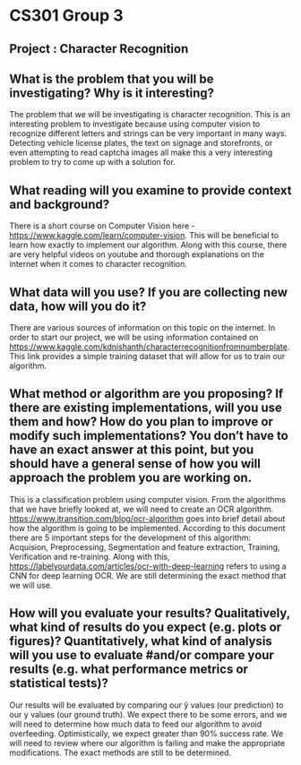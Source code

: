

# CS301 Group 3
## Project : Character Recognition

## What is the problem that you will be investigating? Why is it interesting?
The problem that we will be investigating is character recognition. This is an interesting problem to investigate because using computer vision to recognize different letters and strings can be very important in many ways. Detecting vehicle license plates, the text on signage and storefronts, or even attempting to read captcha images all make this a very interesting problem to try to come up with a solution for.

## What reading will you examine to provide context and background?
There is a short course on Computer Vision here - https://www.kaggle.com/learn/computer-vision. This will be beneficial to learn how exactly to implement our algorithm. Along with this course, there are very helpful videos on youtube and thorough explanations on the internet when it comes to character recognition.

## What data will you use? If you are collecting new data, how will you do it?
There are various sources of information on this topic on the internet. In order to start our project, we will be using information contained on https://www.kaggle.com/kdnishanth/characterrecognitionfromnumberplate. This link provides a simple training dataset that will allow for us to train our algorithm.

## What method or algorithm are you proposing? If there are existing implementations, will you use them and how? How do you plan to improve or modify such implementations? You don’t have to have an exact answer at this point, but you should have a general sense of how you will approach the problem you are working on.
This is a classification problem using computer vision. From the algorithms that we have briefly looked at, we will need to create an OCR algorithm. https://www.itransition.com/blog/ocr-algorithm goes into brief detail about how the algorithm is going to be implemented. According to this document there are 5 important steps for the development of this algorithm: Acquision, Preprocessing, Segmentation and feature extraction, Training, Verification and re-training. Along with this, https://labelyourdata.com/articles/ocr-with-deep-learning refers to using a CNN for deep learning OCR. We are still determining the exact method that we will use.

## How will you evaluate your results? Qualitatively, what kind of results do you expect (e.g. plots or figures)? Quantitatively, what kind of analysis will you use to evaluate #and/or compare your results (e.g. what performance metrics or statistical tests)?
Our results will be evaluated by comparing our ŷ values (our prediction) to our y values (our ground truth). We expect there to be some errors, and we will need to determine how much data to feed our algorithm to avoid overfeeding. Optimistically, we expect greater than 90% success rate. We will need to review where our algorithm is failing and make the appropriate modifications. The exact methods are still to be determined.
